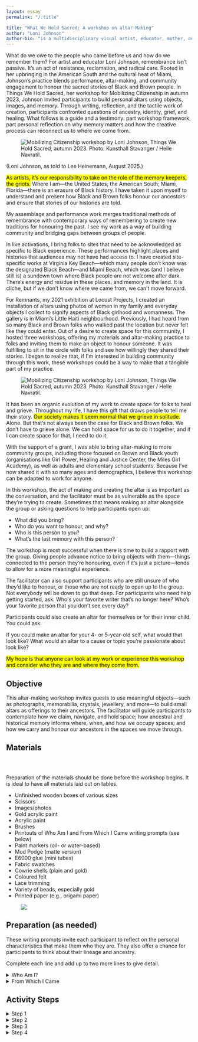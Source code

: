 ```yaml
---
layout: essay
permalink: "/:title"

title: "What We Hold Sacred: A workshop on altar-Making"
author: "Loni Johnson"
author-bio: "is a multidisciplinary visual artist, educator, mother, and activist born and raised in Miami. Through movement and ritual, she creates healing spaces for Black women and explores the role of ancestral and historical memory. She holds a Bachelor of Fine Arts from SUNY at Purchase College School of Art and Design. <br><br>Johnson is the Lead Coordinator of Art Detectives—an arts education programme rooted in the framework of Social Justice at Perez Art Museum (PAMM) Miami. She is also Prevention Coordinator of the youth arts prevention programme at Concept Health Systems, and Chairperson for the National Visual Arts Selection Panel for National YoungArts Foundation. In addition, she is one of the founders of Miami Melanated Arts—a collective of Black artists who are creating space to reimagine effective and impactful arts ecosystems in South Florida. She continues to work with community organisations such as Girl Power, S.O.U.L Sisters Leadership Collective, and Voices United by providing youth the opportunities to find and nurture their identities and creative voices. She received a Knight Champion Award in 2019 and is a frequent guest speaker, lecturer, facilitator, and performer. <br><br>Selected exhibitions and performances: Remnants at Locust Projects, Miami, Making Visible: The Studio Archives of Chire Regans and Loni Johnson, WAAM at Dimensions Variable, Miami (2020); Say Their Names, Chire Regans/Vanta Black Memorial Mural Project Unveiling, Bakehouse Art Complex, Miami (2020); Performans Fanm/Global Borderless Caribbean XII: Focus Miami, Little Haiti Cultural Arts Center, Miami (2020); Homegoing, NADA Art Fair, Miami (2017); Offerings III, Bas Fisher Invitational and O’Miami, Miami (2017); Offerings II, Common Field Convening, Miami (2016)."
---
```


<div class="foreword" markdown="1" tabindex="-1">
What do we owe to the people who came before us and how do we remember them? For artist and educator Loni Johnson, remembrance isn’t passive. It’s an act of resistance, reclamation, and radical care. Rooted in her upbringing in the American South and the cultural heat of Miami, Johnson’s practice blends performance, altar-making, and community engagement to honour the sacred stories of Black and Brown people.
In Things We Hold Sacred, her workshop for Mobilizing Citizenship in autumn 2023, Johnson invited participants to build personal altars using objects, images, and memory. Through writing, reflection, and the tactile work of creation, participants confronted questions of ancestry, identity, grief, and healing. What follows is a guide and a testimony: part workshop framework, part personal reflection on why memory matters and how the creative process can reconnect us to where we come from.
</div>


<figure class="head-img">
  <img src="img/what-we-hold-sacred/MC_2023_046_WEB.webp" alt="Mobilizing Citizenship workshop by Loni Johnson, Things We Hold Sacred, autumn 2023. Photo: Kunsthall Stavanger / Helle Navratil." data-caption="Mobilizing Citizenship workshop by Loni Johnson, <i>Things We Hold Sacred</i>, autumn 2023. Photo: Kunsthall Stavanger / Helle Navratil.">
  <figcaption></figcaption>
</figure>

(Loni Johnson, as told to Lee Heinemann, August 2025.)


<mark class="pk-highlight-long">As artists, it’s our responsibility to take on the role of the memory keepers, the griots.</mark> Where I am—the United States; the American South; Miami, Florida—there is an erasure of Black history. I have taken it upon myself to understand and present how Black and Brown folks honour our ancestors and ensure that stories of our histories are told. 


My assemblage and performance work merges traditional methods of remembrance with contemporary ways of remembering to create new traditions for honouring the past. I see my work as a way of building community and bridging gaps between groups of people.


In live activations, I bring folks to sites that need to be acknowledged as specific to Black experience. These performances highlight places and histories that audiences may not have had access to. I have created site-specific works at Virginia Key Beach—which many people don’t know was the designated Black Beach—and Miami Beach, which was (and I believe still is) a sundown town where Black people are not welcome after dark. There’s energy and residue in these places, and memory in the land. It is cliche, but if we don’t know where we came from, we can’t move forward. 


For Remnants, my 2021 exhibition at Locust Projects, I created an installation of altars using photos of women in my family and everyday objects I collect to signify aspects of Black girlhood and womanness. The gallery is in Miami’s Little Haiti neighbourhood. Previously, I had heard from so many Black and Brown folks who walked past the location but never felt like they could enter. Out of a desire to create space for this community, I hosted three workshops, offering my materials and altar-making practice to folks and inviting them to make an object to honour someone. It was fulfilling to sit in the circle with folks and see how willingly they shared their stories. I began to realize that, if I'm interested in building community through this work, these workshops could be a way to make that a tangible part of my practice.


<figure>
  <img src="img/what-we-hold-sacred/MC_2023_029_WEB.webp" alt="Mobilizing Citizenship workshop by Loni Johnson, Things We Hold Sacred, autumn 2023. Photo: Kunsthall Stavanger / Helle Navratil." data-caption="Mobilizing Citizenship workshop by Loni Johnson, <i>Things We Hold Sacred</i>, autumn 2023. Photo: Kunsthall Stavanger / Helle Navratil.">
  <figcaption></figcaption>
</figure>

It has been an organic evolution of my work to create space for folks to heal and grieve. Throughout my life, I have this gift that draws people to tell me their story. <mark class="pk-highlight-long">Our society makes it seem normal that we grieve in solitude.</mark> Alone. But that’s not always been the case for Black and Brown folks. We don’t have to grieve alone. We can hold space for us to do it together, and if I can create space for that, I need to do it.


With the support of a grant, I was able to bring altar-making to more community groups, including those focused on Brown and Black youth (organisations like Girl Power, Healing and Justice Center, the Miles Girl Academy), as well as adults and elementary school students. Because I’ve now shared it with so many ages and demographics, I believe this workshop can be adapted to work for anyone. 


In this workshop, the act of making and creating the altar is as important as the conversation, and the facilitator must be as vulnerable as the space they’re trying to create. Sometimes that means making an altar alongside the group or asking questions to help participants open up: 
- What did you bring? 
- Who do you want to honour, and why? 
- Who is this person to you? 
- What’s the last memory with this person?


The workshop is most successful when there is time to build a rapport with the group. Giving people advance notice to bring objects with them—things connected to the person they’re honouring, even if it’s just a picture—tends to allow for a more meaningful experience. 


The facilitator can also support participants who are still unsure of who they’d like to honour, or those who are not ready to open up to the group. Not everybody will be down to go that deep. For participants who need help getting started, ask: 
Who's your favorite writer that’s no longer here? 
Who’s your favorite person that you don’t see every day? 


Participants could also create an altar for themselves or for their inner child. You could ask:


If you could make an altar for your 4- or 5-year-old self, what would that look like? 
What would an altar to a cause or topic you’re passionate about look like?


<mark class="pk-highlight-long">My hope is that anyone can look at my work or experience this workshop and consider who they are and where they come from.</mark>


## Objective
This altar-making workshop invites guests to use meaningful objects—such as photographs, memorabilia, crystals, jewellery, and more—to build small altars as offerings to their ancestors. The facilitator will guide participants to contemplate how we claim, navigate, and hold space; how ancestral and historical memory informs where, when, and how we occupy spaces; and how we carry and honour our ancestors in the spaces we move through. 

## Materials 

<div class="auto-slideshow three-by-four">
  <figure>
  <img src="img/what-we-hold-sacred/Copy of IMG_0449.webp" alt="" data-caption="">
    <figcaption></figcaption>
  </figure>
  <figure>
  <img src="img/what-we-hold-sacred/Copy of IMG_1457.webp" alt="" data-caption="">
    <figcaption></figcaption>
  </figure>
  <figure>
  <img src="img/what-we-hold-sacred/Copy of IMG_9719.webp" alt="" data-caption="">
    <figcaption></figcaption>
  </figure>
</div>

Preparation of the materials should be done before the workshop begins. It is ideal to have all materials laid out on tables.

- Unfinished wooden boxes of various sizes
- Scissors
- Images/photos
- Gold acrylic paint
- Acrylic paint
- Brushes 
- Printouts of Who Am I and From Which I Came writing prompts (see below)
- Paint markers (oil- or water-based)
- Mod Podge (matte version)
- E6000 glue (mini tubes)
- Fabric swatches
- Cowrie shells (plain and gold)
- Coloured felt
- Lace trimming
- Variety of beads, especially gold
- Printed paper (e.g., origami paper)  


<figure>
  <img src="img/what-we-hold-sacred/Copy of 12032021 BFI Art Talk and Demo High Res-203.webp" alt=" " data-caption=" ">
    <figcaption></figcaption>
</figure>


## Preparation (as needed)

These writing prompts invite each participant to reflect on the personal characteristics that make them who they are. They also offer a chance for participants to think about their lineage and ancestry.

<p class="blink">Complete each line and add up to two more lines to give detail.</p>

<details class="tools" markdown="1">
<summary markdown="span">
Who Am I?
</summary>

They say that I am <u>&emsp;&emsp;&emsp;&emsp;&emsp;&emsp;&emsp;</u>.
- But I know that I am <u>&emsp;&emsp;&emsp;&emsp;&emsp;&emsp;&emsp;</u>.
- The place that I call home is <u>&emsp;&emsp;&emsp;&emsp;&emsp;&emsp;&emsp;</u>.
- I feel safe when <u>&emsp;&emsp;&emsp;&emsp;&emsp;&emsp;&emsp;</u>.
- I feel the most afraid when <u>&emsp;&emsp;&emsp;&emsp;&emsp;&emsp;&emsp;</u>.
- I am proud when <u>&emsp;&emsp;&emsp;&emsp;&emsp;&emsp;&emsp;</u>.
- I see myself as <u>&emsp;&emsp;&emsp;&emsp;&emsp;&emsp;&emsp;</u>.
- I wish I could <u>&emsp;&emsp;&emsp;&emsp;&emsp;&emsp;&emsp;</u>.
- I love <u>&emsp;&emsp;&emsp;&emsp;&emsp;&emsp;&emsp;</u>.
- My name is <u>&emsp;&emsp;&emsp;&emsp;&emsp;&emsp;&emsp;</u>.

</details>

<details class="tools">
  <summary>
  From Which I Came
  </summary>

  <p style="color: var(--color-br);">
*Facilitators can adapt the prompt if participants are uncomfortable using their mother as a reference. Based on past experience, some participants may choose to honour an alternative parent or guardian instead.
  </p>

My name is <u>(participant’s name).</u> and I was born in <u>(year of birth)</u> in <u>(place of birth)</u>.  
My mother’s name is <u>(participant’s mother’s name)</u> and she was born in <u>(year of birth)</u> in <u>(place of birth)</u>.  
My grandmother’s name is <u>(participant’s grandmother’s name)</u> and she was born in <u>(year of birth)</u> in <u>(place of birth)</u>.  
My grandmother’s mother’s name is <u>(participant’s grandmother’s mother’s name)</u> and she was born in <u>(year of birth)</u> in <u>(place of birth)</u>.
</details>


## Activity Steps

<details class="tools" markdown="1">
<summary markdown="span">
Step 1
</summary>

Facilitator will begin the workshop with a presentation of Loni Johnson’s artistic practice: <a href="https://docs.google.com/presentation/d/108qmK-9YsEoITPdbfj-OAkrlw3gPYssw4BCkTOVrGT0/edit?usp=sharing" target="_blank">Loni Johnson Presentation for Lesson Plan—Stavanger</a>.


5–10 minutes for reflections/questions of the work from participants


</details>

<details class="tools" markdown="1">
<summary markdown="span">
Step 2
</summary>

Facilitator will hand out the creative writing prompt exercises **Who Am I** and **From Which I Came**. Participants will be asked to complete the exercises with the group. TAs will encourage the participants to:
- Be descriptive.
- Be creative.
- But most importantly, be honest and transparent.  


25–30 minutes with time for participants to share included  

</details>

<details class="tools" markdown="1">
<summary markdown="span">
Step 3
</summary>

After the participants complete the prompts, the group will gather their materials for the art-making activity. The facilitator should encourage participants to be intentional in choosing the person they want to honour.  

  <p style="color: var(--color-br);">
  The following questions could be asked as instructional tools during the art-making to help engage participants as they create their pieces:  
  </p>

- Who is this person?
- Why should they be honoured?
- What are things that remind me of this person?
- What impact has this person had on my life?


60–90 minutes allotted for art-making  

</details>

<details class="tools" markdown="1">
<summary markdown="span">
Step 4
</summary>

Once art-making is finished, each participant will share their altar piece and engage in a conversation around their object.  

  <p style="color: var(--color-br);">
  Facilitators could pose the following questions to guide the discussion:  
  </p>
- Who is this person to you and why are they significant to you?
- Are there specific objects that you identify as a connection to the person?
- If there was something that you wanted to say to them, what would it be and why?
- Where are you going to put your object and why? Does the location of the object hold significance?

15–20 minutes  

</details>

<br><br>